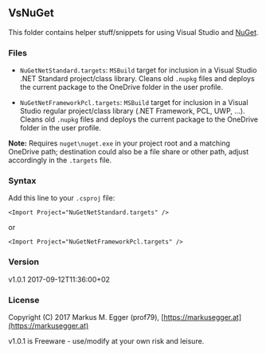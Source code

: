 ## VsNuGet ##

This folder contains helper stuff/snippets for using Visual Studio and [NuGet](https://nuget.org).


### Files ###

* `NuGetNetStandard.targets`:
  `MSBuild` target for inclusion in a Visual Studio .NET Standard
  project/class library. Cleans old `.nupkg` files and deploys the current
  package to the OneDrive folder in the user profile.

* `NuGetNetFrameworkPcl.targets`:
  `MSBuild` target for inclusion in a Visual Studio regular
  project/class library (.NET Framework, PCL, UWP, ...).
  Cleans old `.nupkg` files and deploys the current package to the OneDrive
  folder in the user profile.

**Note:** Requires `nuget\nuget.exe` in your project root and a matching OneDrive path; destination could also be a file share or other path, adjust accordingly in the `.targets` file.


### Syntax ###

Add this line to your `.csproj` file:

`<Import Project="NuGetNetStandard.targets" />`

or

`<Import Project="NuGetNetFrameworkPcl.targets" />`


### Version ###

v1.0.1 2017-09-12T11:36:00+02


### License ###

Copyright (C) 2017 Markus M. Egger (prof79), [https://markusegger.at](https://markusegger.at)

v1.0.1 is Freeware - use/modify at your own risk and leisure.

